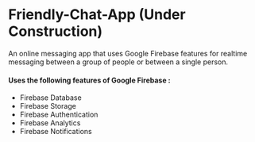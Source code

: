 # Friendly-Chat-App (Under Construction)
An online messaging app that uses Google Firebase features for realtime messaging between a group of people or between a single person.

#### Uses the following features of Google Firebase :

 - Firebase Database
 - Firebase Storage
 - Firebase Authentication
 - Firebase Analytics
 - Firebase Notifications
